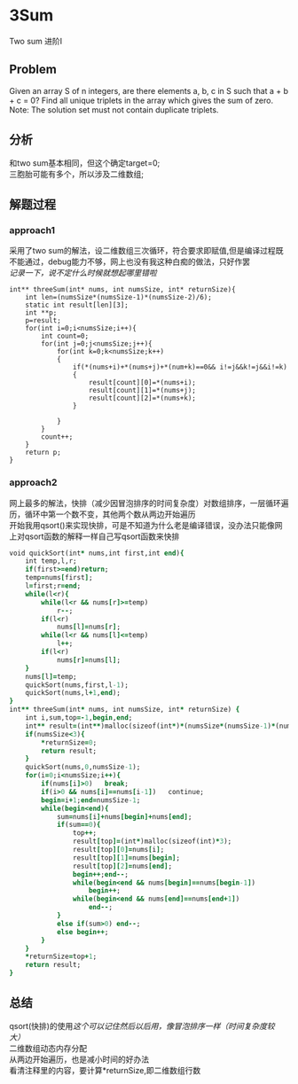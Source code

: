 # 3Sum
Two sum 进阶I
## Problem
Given an array S of n integers, are there elements a, b, c in S such that a + b + c = 0? Find all unique triplets in the array which gives the sum of zero.</br>
Note: The solution set must not contain duplicate triplets.
## 分析
和two sum基本相同，但这个确定target=0;</br>
三胞胎可能有多个，所以涉及二维数组;
## 解题过程
### approach1
采用了two sum的解法，设二维数组三次循环，符合要求即赋值,但是编译过程既不能通过，debug能力不够，网上也没有我这种白痴的做法，只好作罢</br>
*记录一下，说不定什么时候就想起哪里错啦*
```
int** threeSum(int* nums, int numsSize, int* returnSize){
    int len=(numsSize*(numsSize-1)*(numsSize-2)/6);
    static int result[len][3];
    int **p;
    p=result;
    for(int i=0;i<numsSize;i++){
        int count=0;
        for(int j=0;j<numsSize;j++){
            for(int k=0;k<numsSize;k++)
            {
                if(*(nums+i)+*(nums+j)+*(num+k)==0&& i!=j&&k!=j&&i!=k)
                {
                    result[count][0]=*(nums+i);
                    result[count][1]=*(nums+j);
                    result[count][2]=*(nums+k);
                }
                    
            }
        }
        count++;
    }
    return p;
}
```
### approach2
网上最多的解法，快排（减少因冒泡排序的时间复杂度）对数组排序，一层循环遍历，循环中第一个数不变，其他两个数从两边开始遍历</br>
开始我用qsort()来实现快排，可是不知道为什么老是编译错误，没办法只能像网上对qsort函数的解释一样自己写qsort函数来快排
```ruby
void quickSort(int* nums,int first,int end){  
    int temp,l,r;  
    if(first>=end)return;  
    temp=nums[first];  
    l=first;r=end;  
    while(l<r){  
        while(l<r && nums[r]>=temp)
            r--;  
        if(l<r)
            nums[l]=nums[r];  
        while(l<r && nums[l]<=temp)
            l++;  
        if(l<r)
            nums[r]=nums[l];  
    }  
    nums[l]=temp;  
    quickSort(nums,first,l-1);  
    quickSort(nums,l+1,end);  
}  
int** threeSum(int* nums, int numsSize, int* returnSize) {  
    int i,sum,top=-1,begin,end;  
    int** result=(int**)malloc(sizeof(int*)*(numsSize*(numsSize-1)*(numsSize-2))/6);  //给二维数组赋最大行数
    if(numsSize<3){  
        *returnSize=0;  
        return result;  
    }  
    quickSort(nums,0,numsSize-1);  
    for(i=0;i<numsSize;i++){  
        if(nums[i]>0)   break;  
        if(i>0 && nums[i]==nums[i-1])   continue;  
        begin=i+1;end=numsSize-1;  
        while(begin<end){  
            sum=nums[i]+nums[begin]+nums[end];  
            if(sum==0){  
                top++;  
                result[top]=(int*)malloc(sizeof(int)*3);  
                result[top][0]=nums[i];
                result[top][1]=nums[begin];
                result[top][2]=nums[end];  
                begin++;end--;  
                while(begin<end && nums[begin]==nums[begin-1])
                    begin++;  
                while(begin<end && nums[end]==nums[end+1])
                    end--;  
            }
            else if(sum>0) end--;  
            else begin++;  
        }  
    }  
    *returnSize=top+1;  
    return result;  
}  
```
## 总结
qsort(快排)的使用*这个可以记住然后以后用，像冒泡排序一样（时间复杂度较大）*</br>
二维数组动态内存分配</br>
从两边开始遍历，也是减小时间的好办法</br>
看清注释里的内容，要计算*returnSize,即二维数组行数
